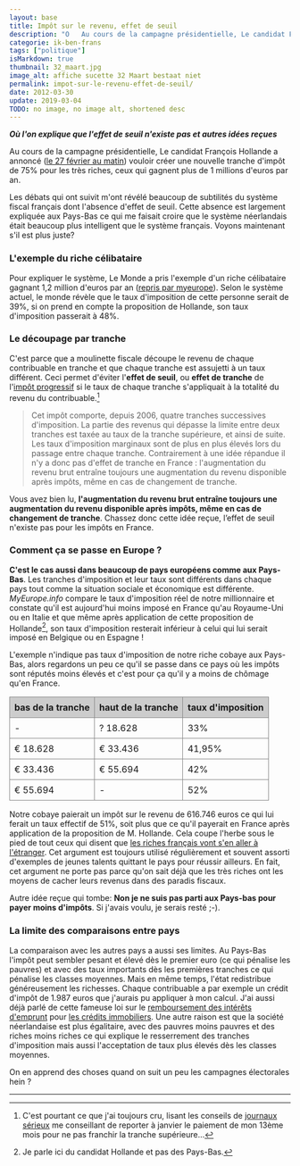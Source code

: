 ```yaml
---
layout: base
title: Impôt sur le revenu, effet de seuil
description: "O   Au cours de la campagne présidentielle, Le candidat François Hollande a annoncé (le 27 février au matin) vouloir créer une nouvelle tranche d'impôt de"
categorie: ik-ben-frans
tags: ["politique"]
isMarkdown: true
thumbnail: 32_maart.jpg
image_alt: affiche sucette 32 Maart bestaat niet
permalink: impot-sur-le-revenu-effet-de-seuil/
date: 2012-03-30
update: 2019-03-04
TODO: no image, no image alt, shortened desc
---
```


***Où l'on explique que l'effet de seuil n'existe pas et autres idées reçues***

Au cours de la campagne présidentielle, Le candidat François Hollande a annoncé ([le 27 février au matin](http://www.leparisien.fr/election-presidentielle-2012/en-direct-nicolas-sarkozy-sur-the-artist-bravo-a-toute-l-equipe-27-02-2012-1879985.php)) vouloir créer une nouvelle tranche d'impôt de 75% pour les très riches, ceux qui gagnent plus de 1 millions d'euros par an.

Les débats qui ont suivit m'ont révélé beaucoup de subtilités du système fiscal français dont l'absence d'effet de seuil. Cette absence est largement expliquée aux Pays-Bas ce qui me faisait croire que le système néerlandais était beaucoup plus intelligent que le système français. Voyons maintenant s'il est plus juste?

### L'exemple du riche célibataire

Pour expliquer le système, Le Monde a pris l'exemple d'un riche célibataire gagnant 1,2 million d'euros par an ([repris par myeurope](http://fr.myeurop.info/2012/02/29/les-impots-des-millionnaires-en-france-et-en-europe-4755)). Selon le système actuel, le monde révèle que le taux d'imposition de cette personne serait de 39%, si on prend en compte la proposition de Hollande, son taux d'imposition passerait à 48%. 

### Le découpage par tranche

C'est parce que a moulinette fiscale découpe le revenu de chaque contribuable en tranche et que chaque tranche est assujetti à un taux différent. Ceci permet d'éviter l'**effet de seuil**, ou **effet de tranche** de l'[impôt progressif](http://fr.wikipedia.org/wiki/Imp%C3%B4t_progressif) si le taux de chaque tranche s'appliquait à la totalité du revenu du contribuable.[^1]

> Cet impôt comporte, depuis 2006, quatre tranches successives d'imposition. La partie des revenus qui dépasse la limite entre deux tranches est taxée au taux de la tranche supérieure, et ainsi de suite. Les taux d'imposition marginaux sont de plus en plus élevés lors du passage entre chaque tranche. Contrairement à une idée répandue il n'y a donc pas d'effet de tranche en France : l'augmentation du revenu brut entraîne toujours une augmentation du revenu disponible après impôts, même en cas de changement de tranche.

Vous avez bien lu, **l'augmentation du revenu brut entraîne toujours une augmentation du revenu disponible après impôts, même en cas de changement de tranche**. Chassez donc cette idée reçue, l’effet de seuil n'existe pas pour les impôts en France.  

<!--excerpt-->

### Comment ça se passe en Europe ?

**C'est le cas aussi dans beaucoup de pays européens comme aux Pays-Bas**. Les tranches d'imposition et leur taux sont différents dans chaque pays tout comme la situation sociale et économique est différente. *MyEurope.info* compare le taux d'imposition réel de notre millionnaire et constate qu'il est aujourd'hui moins imposé en France qu'au Royaume-Uni ou en Italie et que même après application de cette proposition de Hollande[^2], son taux d'imposition resterait inférieur à celui qui lui serait imposé en Belgique ou en Espagne !

L'exemple n'indique pas taux d'imposition de notre riche cobaye aux Pays-Bas, alors regardons un peu ce qu'il se passe dans ce pays où les impôts sont réputés moins élevés et c'est pour ça qu'il y a moins de chômage qu'en France.

<!-- HTML -->
<TABLE CLASS="heel">
<TR><TH style="    background: none repeat scroll 0 0 #CCCCCC;
    border: 1px solid #888888;
    font-weight: bold;
    padding: 8px;
    text-align: left;
    vertical-align: top;">bas de la tranche</TH><TH style="    background: none repeat scroll 0 0 #CCCCCC;
    border: 1px solid #888888;
    font-weight: bold;
    padding: 8px;
    text-align: left;
    vertical-align: top;">haut de la tranche</TH><TH style="    background: none repeat scroll 0 0 #CCCCCC;
    border: 1px solid #888888;
    font-weight: bold;
    padding: 8px;
    text-align: left;
    vertical-align: top;">taux d'imposition</TH></TR>
<TR style="    border: 1px solid #888888;
    padding: 8px;
    vertical-align: top;"><TD style="    border: 1px solid #888888;
    padding: 8px;
    vertical-align: top;">-</TD><TD style="    border: 1px solid #888888;
    padding: 8px;
    vertical-align: top;">? 18.628</TD><TD style="    border: 1px solid #888888;
    padding: 8px;
    vertical-align: top;">33%</TD></TR>
<TR style="    border: 1px solid #888888;
    padding: 8px;
    vertical-align: top;"><TD style="    border: 1px solid #888888;
    padding: 8px;
    vertical-align: top;">€ 18.628</TD><TD style="    border: 1px solid #888888;
    padding: 8px;
    vertical-align: top;">€ 33.436</TD><TD style="    border: 1px solid #888888;
    padding: 8px;
    vertical-align: top;">41,95%</TD></TR>
<TR style="    border: 1px solid #888888;
    padding: 8px;
    vertical-align: top;"><TD style="    border: 1px solid #888888;
    padding: 8px;
    vertical-align: top;">€ 33.436</TD><TD style="    border: 1px solid #888888;
    padding: 8px;
    vertical-align: top;">€ 55.694</TD><TD style="    border: 1px solid #888888;
    padding: 8px;
    vertical-align: top;">42%</TD></TR>
<TR style="    border: 1px solid #888888;
    padding: 8px;
    vertical-align: top;"><TD style="    border: 1px solid #888888;
    padding: 8px;
    vertical-align: top;">€ 55.694</TD><TD style="    border: 1px solid #888888;
    padding: 8px;
    vertical-align: top;">-</TD><TD style="    border: 1px solid #888888;
    padding: 8px;
    vertical-align: top;">52%</TD></TR>
</TABLE>
<!-- / HTML -->

Notre cobaye paierait un impôt sur le revenu de 616.746 euros ce qui lui ferait un taux effectif de 51%, soit plus que ce qu'il payerait en France après application de la proposition de M. Hollande. Cela coupe l'herbe sous le pied de tout ceux qui disent que [les riches français vont s'en aller à l'étranger](http://leplus.nouvelobs.com/contribution/347515-les-75-d-imposition-de-francois-hollande-ne-rejouissent-pas-tout-le-monde.html). Cet argument est toujours utilisé régulièrement et souvent assorti d'exemples de jeunes talents quittant le pays pour réussir ailleurs. En fait, cet argument ne porte pas parce qu'on sait déjà que les très riches ont les moyens de cacher leurs revenus dans des paradis fiscaux.

Autre idée reçue qui tombe: **Non je ne suis pas parti aux Pays-bas pour payer moins d'impôts**. Si j'avais voulu, je serais resté ;-).

### La limite des comparaisons entre pays

La comparaison avec les autres pays a aussi ses limites. Au Pays-Bas l'impôt peut sembler pesant et élevé dès le premier euro (ce qui pénalise les pauvres) et avec des taux importants dès les premières tranches ce qui pénalise les classes moyennes. Mais en même temps, l'état redistribue généreusement les richesses. Chaque contribuable a par exemple un crédit d'impôt de 1.987 euros que j'aurais pu appliquer à mon calcul. J'ai aussi déjà parlé de cette fameuse loi sur le [remboursement des intérêts d'emprunt](/credits-pays-bas) pour [les crédits immobiliers](/credits-pays-bas). Une autre raison est que la société néerlandaise est plus égalitaire, avec des pauvres moins pauvres et des riches moins riches ce qui explique le resserrement des tranches d'imposition mais aussi l'acceptation de taux plus élevés dès les classes moyennes.

On en apprend des choses quand on suit un peu les campagnes électorales hein ?

---
[^1]: C'est pourtant ce que j'ai toujours cru, lisant les conseils de [journaux sérieux](http://votreargent.lexpress.fr/) me conseillant de reporter à janvier le paiement de mon 13ème mois pour ne pas franchir la tranche supérieure...
[^2]: Je parle ici du candidat Hollande et pas des Pays-Bas.
<!-- post notes:
http://www.latribune.fr/opinions/editos/20120308trib000687208/la-panique-fiscale-gagne-la-france.html 
http://leplus.nouvelobs.com/contribution/347515-les-75-d-imposition-de-francois-hollande-ne-rejouissent-pas-tout-le-monde.html 
http://nl.wikipedia.org/wiki/Progressieve_inkomstenbelasting 
http://www.lesaffaires.com/dossier/reer/reer-ou-celi--craignez-les-paliers-d-imposition-fantomes/541428 
http://www.jobetic.net/Aux-Pays-Bas-on-limite-le-salaire-des-patrons_a1564.html
--->

